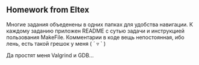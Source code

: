 ## Homework from Eltex

Многие задания объеденены в одних папках для удобства навигации. К каждому заданию приложен README с сутью задачи и инструкцией пользования MakeFile. Комментарии в коде вещь непостоянная, ибо лень, есть такой грешок у меня ( ´ ▿ ` )

Да простят меня Valgrind и GDB...
